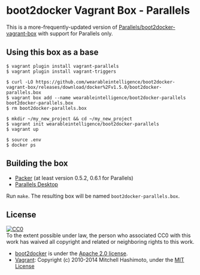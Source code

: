 # boot2docker Vagrant Box - Parallels

This is a more-frequently-updated version of
[Parallels/boot2docker-vagrant-box](https://github.com/Parallels/boot2docker-vagrant-box/issues/7)
with support for Parallels only.


## Using this box as a base

    $ vagrant plugin install vagrant-parallels
    $ vagrant plugin install vagrant-triggers

    $ curl -LO https://github.com/wearableintelligence/boot2docker-vagrant-box/releases/download/docker%2Fv1.5.0/boot2docker-parallels.box
    $ vagrant box add --name wearableintelligence/boot2docker-parallels boot2docker-parallels.box
    $ rm boot2docker-parallels.box

    $ mkdir ~/my_new_project && cd ~/my_new_project
    $ vagrant init wearableintelligence/boot2docker-parallels
    $ vagrant up

    $ source .env
    $ docker ps


## Building the box

  * [Packer](http://www.packer.io) (at least version 0.5.2, 0.6.1 for Parallels)
  * [Parallels Desktop](http://www.parallels.com/products/desktop/)

Run `make`. The resulting box will be named `boot2docker-parallels.box`.


## License

[![CC0](http://i.creativecommons.org/p/zero/1.0/88x31.png)](http://creativecommons.org/publicdomain/zero/1.0/)  
To the extent possible under law, the person who associated CC0 with this work has waived all copyright and related or neighboring rights to this work.

- [boot2docker](http://boot2docker.io/) is under the [Apache 2.0 license](http://www.apache.org/licenses/LICENSE-2.0).
- [Vagrant](http://www.vagrantup.com/): Copyright (c) 2010-2014 Mitchell Hashimoto, under the [MIT License](https://github.com/mitchellh/vagrant/blob/master/LICENSE)


